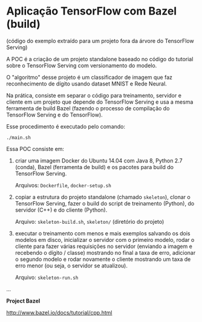 # Aplicação TensorFlow com Bazel (build)

(código do exemplo extraído para um projeto fora da árvore do TensorFlow Serving)

A POC é a criação de um projeto standalone baseado no código do tutorial sobre o TensorFlow Serving com versionamento do modelo.

O "algoritmo" desse projeto é um classificador de imagem que faz reconhecimento de dígito usando dataset MNIST e Rede Neural.

Na prática, consiste em separar o código para treinamento, servidor e cliente em um projeto que depende do TensorFlow Serving e usa a mesma ferramenta de build Bazel (fazendo o processo de compilação do TensorFlow Serving e do TensorFlow).

Esse procedimento é executado pelo comando:

    ./main.sh

Essa POC consiste em:

1. criar uma imagem Docker do Ubuntu 14.04 com Java 8, Python 2.7 (conda), Bazel (ferramenta de build) e os pacotes para build do TensorFlow Serving.

    Arquivos: `Dockerfile`, `docker-setup.sh`

2. copiar a estrutura do projeto standalone (chamado `skeleton`), clonar o TensorFlow Serving, fazer o build do script de treinamento (Python), do servidor (C++) e do cliente (Python).

    Arquivo: `skeleton-build.sh`, `skeleton/` (diretório do projeto)

3. executar o treinamento com menos e mais exemplos salvando os dois modelos em disco, inicializar o servidor com o primeiro modelo, rodar o cliente para fazer várias requisições no servidor (enviando a imagem e recebendo o dígito / classe) mostrando no final a taxa de erro, adicionar o segundo modelo e rodar novamente o cliente mostrando um taxa de erro menor (ou seja, o servidor se atualizou).

    Arquivo: `skeleton-run.sh`

...

**Project Bazel**

http://www.bazel.io/docs/tutorial/cpp.html
